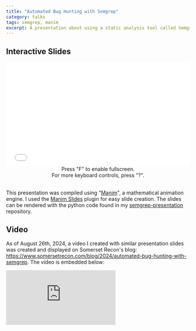 ```yaml
---
title: "Automated Bug Hunting with Semgrep"
category: talks
tags: semgrep, manim
excerpt: A presentation about using a static analysis tool called Semgrep to find vulnerabilities in many languages.
---
```

## Interactive Slides

<div style="position:relative;padding-bottom:56.25%;">
    <!-- 56.25 comes from aspect ratio of 16:9, change this accordingly -->
    <iframe id="presentation_iframe"
        style="width:100%;height:100%;position:absolute;left:0px;top:0px;"
        frameborder="0"
        width="100%"
        height="100%"
        allowfullscreen
        allow="autoplay"
        src="/assets/files/semgrep/revealjs.html">
    </iframe>
</div>
<script>document.getElementById("presentation_iframe").focus();</script>
<center>Press "F" to enable fullscreen.</center>
<center>For more keyboard controls, press "?".</center>

<br>This presentation was compiled using "[Manim](https://www.manim.community/)", a mathematical animation engine. I used the [Manim Slides](https://manim-slides.eertmans.be/latest/index.html) plugin for easy slide creation. The slides can be rendered with the python code found in my [semgrep-presentation](https://github.com/emorchy/semgrep-presentation) repository.

## Video

As of August 26th, 2024, a video I created with similar presentation slides was created and displayed on Somerset Recon's blog: <a>https://www.somersetrecon.com/blog/2024/automated-bug-hunting-with-semgrep</a>. The video is embedded below:

<iframe src="https://player.vimeo.com/video/1001793854?badge=0&amp;autopause=0&amp;player_id=0&amp;app_id=58479" frameborder="0" allow="autoplay; fullscreen; picture-in-picture; clipboard-write" style="display:block;" title="Semgrep Presentation"></iframe>

<script src="https://player.vimeo.com/api/player.js"></script>
